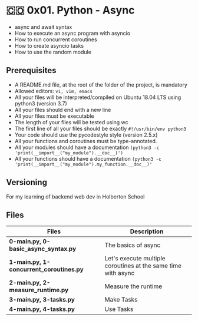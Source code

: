 # :colombia: 0x01. Python - Async

- async and await syntax
- How to execute an async program with asyncio
- How to run concurrent coroutines
- How to create asyncio tasks
- How to use the random module

## Prerequisites

- A README.md file, at the root of the folder of the project, is mandatory
- Allowed editors: `vi, vim, emacs`
- All your files will be interpreted/compiled on Ubuntu 18.04 LTS using python3 (version 3.7)
- All your files should end with a new line
- All your files must be executable
- The length of your files will be tested using wc
- The first line of all your files should be exactly `#!/usr/bin/env python3`
- Your code should use the pycodestyle style (version 2.5.x)
- All your functions and coroutines must be type-annotated.
- All your modules should have a documentation `(python3 -c 'print(__import__("my_module").__doc__)')`
- All your functions should have a documentation `(python3 -c 'print(__import__("my_module").my_function.__doc__)'`

## Versioning

For my learning of backend web dev in Holberton School

## Files

| Files                                     | Description                                                   |
| ----------------------------------------- | ------------------------------------------------------------- |
| **0-main.py, 0-basic_async_syntax.py**    | The basics of async                                           |
| **1-main.py, 1-concurrent_coroutines.py** | Let's execute multiple coroutines at the same time with async |
| **2-main.py, 2-measure_runtime.py**       | Measure the runtime                                           |
| **3-main.py, 3-tasks.py**                 | Make Tasks                                                    |
| **4-main.py, 4-tasks.py**                 | Use Tasks                                                     |
